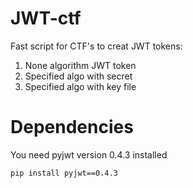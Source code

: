 # JWT-ctf
Fast script for CTF's to creat JWT tokens:
1. None algorithm JWT token
2. Specified algo with secret
3. Specified algo with key file

# Dependencies
You need pyjwt version 0.4.3 installed
```
pip install pyjwt==0.4.3
```
